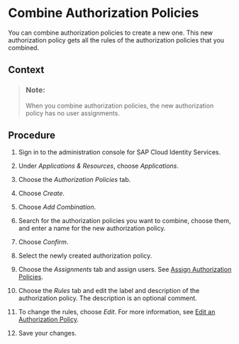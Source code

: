 <!-- loio1a69414b93ed44f8917fae5d6d6a430d -->

# Combine Authorization Policies

You can combine authorization policies to create a new one. This new authorization policy gets all the rules of the authorization policies that you combined.



## Context

> ### Note:  
> When you combine authorization policies, the new authorization policy has no user assignments.



## Procedure

1.  Sign in to the administration console for SAP Cloud Identity Services.

2.  Under *Applications & Resources*, choose *Applications*.

3.  Choose the *Authorization Policies* tab.

4.  Choose *Create*.

5.  Choose *Add Combination*.

6.  Search for the authorization policies you want to combine, choose them, and enter a name for the new authorization policy.

7.  Choose *Confirm*.

8.  Select the newly created authorization policy.

9.  Choose the *Assignments* tab and assign users. See [Assign Authorization Policies](assign-authorization-policies-eac8e5e.md).

10. Choose the *Rules* tab and edit the label and description of the authorization policy. The description is an optional comment.

11. To change the rules, choose *Edit*. For more information, see [Edit an Authorization Policy](edit-an-authorization-policy-c76aca6.md).

12. Save your changes.


